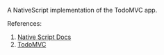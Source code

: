 A NativeScript implementation of the TodoMVC app.

References:

1. [Native Script Docs]()
2. [TodoMVC](http://todomvc.com/)
